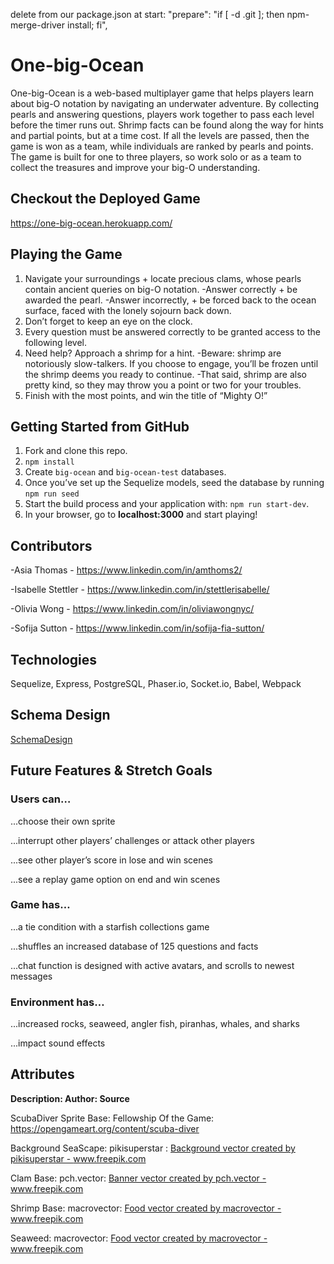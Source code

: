 delete from our package.json at start:
    "prepare": "if [ -d .git ]; then npm-merge-driver install; fi",

# **One-big-Ocean** 

One-big-Ocean is a web-based multiplayer game that helps players learn about big-O notation by navigating an underwater adventure. By collecting pearls and answering questions, players work together to pass each level before the timer runs out. Shrimp facts can be found along the way for hints and partial points, but at a time cost. If all the levels are passed, then the game is won as a team, while individuals are ranked by pearls and points. The game is built for one to three players, so work solo or as a team to collect the treasures and improve your big-O understanding.

## **Checkout the Deployed Game** 

https://one-big-ocean.herokuapp.com/

## **Playing the Game**

1. Navigate your surroundings + locate precious clams, whose pearls contain ancient queries on big-O notation. 
-Answer correctly + be awarded the pearl. 
-Answer incorrectly, + be forced back to the ocean surface, faced with the lonely sojourn back down. 
2. Don’t forget to keep an eye on the clock. 
3. Every question must be answered correctly to be granted access to the following level. 
4. Need help? Approach a shrimp for a hint. 
-Beware: shrimp are notoriously slow-talkers. If you choose to engage, you’ll be frozen until the shrimp deems you ready to continue. 
-That said, shrimp are also pretty kind, so they may throw you a point or two for your troubles. 
5. Finish with the most points, and win the title of “Mighty O!” 

## **Getting Started from GitHub**

1. Fork and clone this repo.
2. `npm install`
3. Create `big-ocean` and `big-ocean-test` databases.
4. Once you’ve set up the Sequelize models, seed the database by running `npm run seed`
5. Start the build process and your application with: `npm run start-dev`. 
6. In your browser, go to **localhost:3000** and start playing!

## **Contributors**

-Asia Thomas - https://www.linkedin.com/in/amthoms2/

-Isabelle Stettler - https://www.linkedin.com/in/stettlerisabelle/

-Olivia Wong - https://www.linkedin.com/in/oliviawongnyc/

-Sofija Sutton - https://www.linkedin.com/in/sofija-fia-sutton/

## **Technologies**

 Sequelize, Express, PostgreSQL, Phaser.io, Socket.io, Babel, Webpack

## **Schema Design**

[SchemaDesign]('./public/assets/SchemaDesign)

## **Future Features & Stretch Goals**

### Users can…
...choose their own sprite

...interrupt other players’ challenges or attack other 
players

...see other player’s score in lose and win scenes

...see a replay game option on end and win scenes

### Game has…
...a tie condition with a starfish collections game 

...shuffles an increased database of 125 questions and facts

...chat function is designed with active avatars, and scrolls to newest messages

### Environment has…
...increased rocks, seaweed, angler fish, piranhas, whales, and sharks

...impact sound effects

## **Attributes**

**Description: Author: Source**

ScubaDiver Sprite Base: Fellowship Of the Game: https://opengameart.org/content/scuba-diver

Background SeaScape: pikisuperstar :  <a href="https://www.freepik.com/vectors/background">Background vector created by pikisuperstar - www.freepik.com</a> 

Clam Base: pch.vector: <a href="https://www.freepik.com/vectors/banner">Banner vector created by pch.vector - www.freepik.com</a> 

Shrimp Base: macrovector: <a href="https://www.freepik.com/vectors/food">Food vector created by macrovector - www.freepik.com</a>

Seaweed: macrovector:  <a href='https://www.freepik.com/vectors/food'>Food vector created by macrovector - www.freepik.com</a>  

